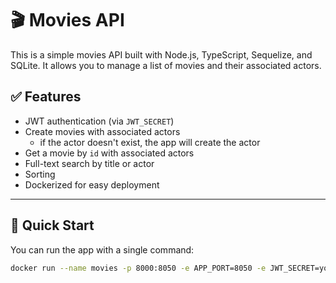 # 🎬 Movies API

This is a simple movies API built with Node.js, TypeScript, Sequelize, and SQLite. It allows you to manage a list of movies and their associated actors.

## ✅ Features

- JWT authentication (via `JWT_SECRET`)
- Create movies with associated actors
  - if the actor doesn't exist, the app will create the actor
- Get a movie by `id` with associated actors
- Full-text search by title or actor
- Sorting
- Dockerized for easy deployment

---

## 🚀 Quick Start

You can run the app with a single command:

```bash
docker run --name movies -p 8000:8050 -e APP_PORT=8050 -e JWT_SECRET=your_jwt_secret giver0/movies

